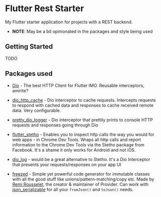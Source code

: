 # Flutter Rest Starter

My Flutter starter application for projects with a REST backend. 
* **NOTE**: May be a bit opinionated in the packages and style being used

## Getting Started
TODO


## Packages used 
* [Dio](https://pub.dev/packages/dio) - The best HTTP Client for Flutter IMO. Reusable interceptors, amirite?

* [dio_http_cache](https://pub.dev/packages/dio_http_cache) - Dio interceptor to cache requests. Intercepts requests to respond with cached data and responses to cache received remote data. Very configurable.

* [pretty_dio_logger](https://pub.dev/packages/pretty_dio_logger) - Dio interceptor that prettily prints to console HTTP requests and responses going through Dio

* [flutter_stetho](https://pub.dev/packages/flutter_stetho) - Enables you to inspect http calls the way you would for web apps - in Chrome Dev Tools. Wraps all http calls and report information to the Chrome Dev Tools via the Stetho package from Facebook. It's a shame it only works for Android and not iOS.

* [dio_log](https://pub.dev/packages/dio_log) - would be a great alternative to Stetho. It's a Dio Interceptor that presents your requests/responses on your app UI

* [freezed](https://pub.dev/packages/freezed) - Simple yet powerful code generator for immutable classes with all the good stuff like unions/pattern-matching/copy etc. Made by [Remi Rousselet](https://github.com/rrousselGit), the creator & maintainer of Provider. Can work with [json_serializable](https://pub.dev/packages/json_serializable) for all your `fromJson()` and `toJson()` needs.
